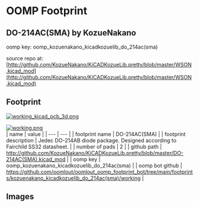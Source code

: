 # OOMP Footprint  
## DO-214AC(SMA)  by KozueNakano  
  
oomp key: oomp_kozuenakano_kicadkozuelib_do_214ac(sma)  
  
source repo at: [http://github.com/KozueNakano/KiCADKozueLib.pretty/blob/master/WSON.kicad_mod](http://github.com/KozueNakano/KiCADKozueLib.pretty/blob/master/WSON.kicad_mod)  
## Footprint  
  
[![working_kicad_pcb_3d.png](working_kicad_pcb_3d_600.png)](working_kicad_pcb_3d.png)  
  
[![working.png](working_600.png)](working.png)  
| name | value | 
| --- | --- | 
| footprint name | DO-214AC(SMA) | 
| footprint description | Jedec DO-214AB diode package. Designed according to Fairchild SS32 datasheet. | 
| number of pads | 2 | 
| github path | http://github.com/KozueNakano/KiCADKozueLib.pretty/blob/master/DO-214AC(SMA).kicad_mod | 
| oomp key | oomp_kozuenakano_kicadkozuelib_do_214ac(sma) | 
| oomp bot github | https://github.com/oomlout/oomlout_oomp_footprint_bot/tree/main/footprints/kozuenakano_kicadkozuelib_do_214ac(sma)/working | 
## Images  
